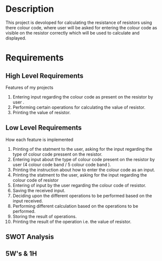 # Description 
 This project is devoloped for calculating the resistance of resistors using there colour code, where user will be asked for entering the colour code as visible on the resistor correctly which will be used to calculate and displayed.

# Requirements

## High Level Requirements
 Features of my projects
 1. Entering input regarding the colour code as present on the resistor by user .
 2. Performing certain operations for calculating the value of resistor.
 3. Printing the value of resistor.



## Low Level Requirements
 How each feature is implemented 
1.  Printing of the statment to the user, asking for the input regarding the type of colour code pressent on the resistor.
2.  Entering input about the type of colour code present on the resistor by user (4 colour code band / 5 colour code band ).
3.  Printing the instruction about how to enter the colour code as an input.
4.  Printing the statment to the user, asking for the input regarding the colour code of resistor
5.  Entering of input by the user regarding the colour code of resistor.
6.  Saving the received input.
7.  Deciding upon the different operations to be performed based on the input received.
8.  Performing different calculation based on the operations to be performed.
9. Storing the result of operations.
10. Printing the result of the operation i.e. the value of resistor.

## SWOT Analysis

## 5W's & 1H
